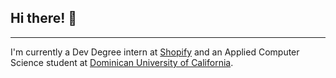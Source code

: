 ## Hi there! :wave:

_______________________________________________________________________________________________________________________________________

I'm currently a Dev Degree intern at [Shopify](https://www.shopify.com) and an Applied Computer Science student at [Dominican University of California](https://www.dominican.edu).

<!--
**mccarthykp/mccarthykp** is a ✨ _special_ ✨ repository because its `README.md` (this file) appears on your GitHub profile.

Here are some ideas to get you started:

- 🔭 I’m currently working on ...
- 🌱 I’m currently learning ...
- 👯 I’m looking to collaborate on ...
- 🤔 I’m looking for help with ...
- 💬 Ask me about ...
- 📫 How to reach me: ...
- 😄 Pronouns: ...
- ⚡ Fun fact: ...
-->
